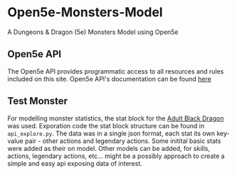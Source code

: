 # Open5e-Monsters-Model
A Dungeons &amp; Dragon (5e) Monsters Model using Open5e

## Open5e API
The Open5e API provides programmatic access to all resources and rules included on this site.
Open5e API's documentation can be found [here](https://open5e.com/api-docs)

## Test Monster
For modelling monster statistics, the stat block for the [Adult Black Dragon](https://open5e.com/monsters/adult-black-dragon) was used. Exporation code the stat block structure can be found in `api_explore.py`. The data was in a single json format, each stat its own key-value pair - other actions and legendary actions. Some initital basic stats were added as their on model. Other models can be added, for skills, actions, legendary actions, etc... might be a possibly approach to create a simple and easy api exposing data of interest.
